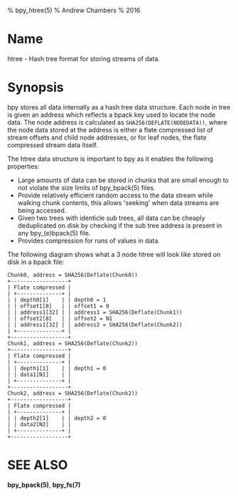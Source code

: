 % bpy_htree(5)
% Andrew Chambers
% 2016

# Name

htree - Hash tree format for storing streams of data.

# Synopsis

bpy stores all data internally as a hash tree data structure. Each node in tree is given an address which
reflects a bpack key used to locate the node data.
The node address is calculated as ```SHA256(DEFLATE(NODEDATA))```, where the node data stored at the address is either a
flate compressed list of stream offsets and child node addresses, or for leaf nodes, the flate compressed
stream data itself. 

The htree data structure is important to bpy as it enables the following properties:

- Large amounts of data can be stored in chunks that are small enough to not violate the size
  limits of bpy_bpack(5) files.
- Provide relatively efficient random access to the data stream while walking chunk contents,
  this allows 'seeking' when data streams are being accessed.
- Given two trees with identicle sub trees, all data can be cheaply deduplicated on disk by checking
  if the sub tree address is present in any bpy_(e)bpack(5) file.
- Provides compression for runs of values in data.

The following diagram shows what a 3 node htree will look like stored on disk in a bpack file:

```
Chunk0, address = SHA256(Deflate(Chunk0))
+------------------+
| Flate compressed |
| +--------------+ |
| | depth0[1]    | | depth0 = 1 
| | offset1[8]   | | offset1 = 0
| | address1[32] | | address1 = SHA256(Deflate(Chunk1))
| | offset2[8]   | | offset2 = N1
| | address1[32] | | address2 = SHA256(Deflate(Chunk2))
| +--------------+ |
+------------------+
Chunk1, address = SHA256(Deflate(Chunk2))
+------------------+
| Flate compressed |
| +--------------+ |
| | depth1[1]    | | depth1 = 0
| | data1[N1]    | |
| +--------------+ |
+------------------+
Chunk2, address = SHA256(Deflate(Chunk2))
+------------------+
| Flate compressed |
| +--------------+ |
| | depth2[1]    | | depth2 = 0
| | data2[N2]    | |
| +--------------+ |
+------------------+
```

# SEE ALSO

**bpy_bpack(5)**, **bpy_fs(7)**
